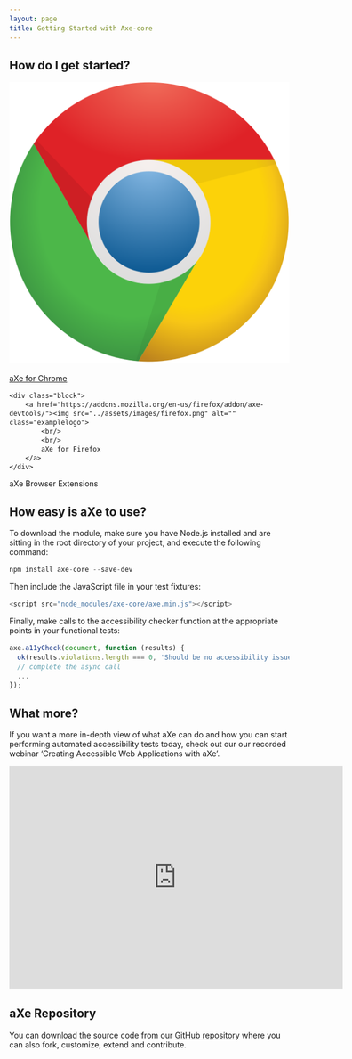 ```yaml
---
layout: page
title: Getting Started with Axe-core
---
```


<!-- including screencasts, links to Deque U. examples with aXe analysis -->


## How do I get started?

<div class="allblocks">
	<div class="block">
		<a href="https://chrome.google.com/webstore/detail/axe/lhdoppojpmngadmnindnejefpokejbdd"><img src="../assets/images/chrome.png" alt="" class="examplelogo">
	  	<br/>
	    <br/>
	    aXe for Chrome
	  </a>
	</div>

	<div class="block">
		<a href="https://addons.mozilla.org/en-us/firefox/addon/axe-devtools/"><img src="../assets/images/firefox.png" alt="" class="examplelogo"> 
			<br/>
			<br/>
			aXe for Firefox
		</a>	
	</div>
</div>

<div class="browser">aXe Browser Extensions</div>


## How easy is aXe to use?
To download the module, make sure you have Node.js installed and are sitting in the root directory of your project, and execute the following command:

```javascript
npm install axe-core --save-dev
```

Then include the JavaScript file in your test fixtures:

```javascript
<script src="node_modules/axe-core/axe.min.js"></script>
```

Finally, make calls to the accessibility checker function at the appropriate points in your functional tests:

```javascript
axe.a11yCheck(document, function (results) {
  ok(results.violations.length === 0, 'Should be no accessibility issues');
  // complete the async call
  ...
});
```

## What more?

If you want a more in-depth view of what aXe can do and how you can start performing automated accessibility tests today, check out our our recorded webinar ‘Creating Accessible Web Applications with aXe’.

<iframe width="600" height="400" src="https://www.youtube.com/embed/C1d278Inrl4" frameborder="0" allowfullscreen></iframe>

## aXe Repository
You can download the source code from our [GitHub repository](https://github.com/dequelabs/axe-core) where you can also fork, customize, extend and contribute.
